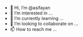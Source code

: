- 👋 Hi, I’m @asifayan
- 👀 I’m interested in ...
- 🌱 I’m currently learning ...
- 💞️ I’m looking to collaborate on ...
- 📫 How to reach me ...

<!---
asifayan/asifayan is a ✨ special ✨ repository because its `README.md` (this file) appears on your GitHub profile.
You can click the Preview link to take a look at your changes.
--->
